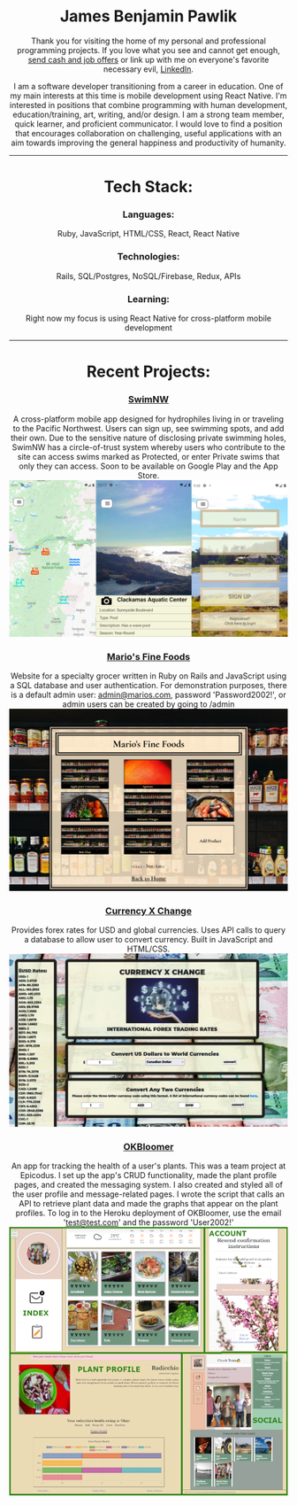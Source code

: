 <div align="center">
  
# James Benjamin Pawlik #
  
Thank you for visiting the home of my personal and professional programming projects. If you love what you see and cannot get enough, [send cash and job offers](mailto:james.benjamin.pawlik@gmail.com) or link up with me on everyone's favorite necessary evil, [LinkedIn](linkedin.com/in/jbpawlik). 
  
I am a software developer transitioning from a career in education. One of my main interests at this time is mobile development using React Native. I'm interested in positions that combine programming with human development, education/training, art, writing, and/or design. I am a strong team member, quick learner, and proficient communicator. I would love to find a position that encourages collaboration on challenging, useful applications with an aim towards improving the general happiness and productivity of humanity.
  
---------------------------
  
  # Tech Stack:
  
  ### Languages: 
  
  Ruby, JavaScript, HTML/CSS, React, React Native
  
  ### Technologies: 
  
  Rails, SQL/Postgres, NoSQL/Firebase, Redux, APIs 
  
  ### Learning:
  
  Right now my focus is using React Native for cross-platform mobile development 
  
  ---------------------

  
# Recent Projects:
  
  ### [SwimNW](https://github.com/jbpawlik/SwimNW)
A cross-platform mobile app designed for hydrophiles living in or traveling to the Pacific Northwest. Users can sign up, see swimming spots, and add their own. Due to the sensitive nature of disclosing private swimming holes, SwimNW has a circle-of-trust system whereby users who contribute to the site can access swims marked as Protected, or enter Private swims that only they can access. Soon to be available on Google Play and the App Store.
  <img src="https://github.com/jbpawlik/SwimNW/blob/main/src/assets/images/SwimNW.png?raw=true" alt="SwimNW">
  
  
  ### [Mario's Fine Foods](https://marios-fine-foods.herokuapp.com)
Website for a specialty grocer written in Ruby on Rails and JavaScript using a SQL database and user authentication. For demonstration purposes, there is a default admin user: admin@marios.com, password 'Password2002!', or admin users can be created by going to /admin
  <img src="https://github.com/jbpawlik/specialty_foods/blob/main/app/assets/images/specialtyfoodsproducts-cropped.PNG?raw=true" alt="Mario's Fine Foods Products Page"/>
  
  ### [Currency X Change](https://jbpawlik.github.io/currency-exchanger/)
Provides forex rates for USD and global currencies. Uses API calls to query a database to allow user to convert currency. Built in JavaScript and HTML/CSS.
  <img src="https://raw.githubusercontent.com/jbpawlik/jbpawlik/main/currency-x-change.PNG" alt="Home page of Currency-X-Change" title="Home page of Currency-X-Change">

  ### [OKBloomer](http://okbloomer.herokuapp.com/)
An app for tracking the health of a user's plants. This was a team project at Epicodus. I set up the app's CRUD functionality, made the plant profile pages, and created the messaging system. I also created and styled all of the user profile and message-related pages. I wrote the script that calls an API to retrieve plant data and made the graphs that appear on the plant profiles. To log in to the Heroku deployment of OKBloomer, use the email 'test@test.com' and the password 'User2002!'
  <img src="https://raw.githubusercontent.com/jbpawlik/OKBloomer/main/app/assets/images/OKBloomerComposite.png" alt="OKBloomer" title="OKBloomer">
  
</div>

<!-- <div align="center">
  

  
[![Ben's GitHub stats](https://github-readme-stats.vercel.app/api?username=jbpawlik)](https://github.com/jbpawlik/github-readme-stats)
  
</div>
 -->
